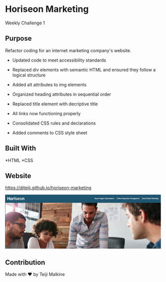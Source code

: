 # Horiseon Marketing
Weekly Challenge 1

## Purpose
Refactor coding for an internet marketing company's website.

- Updated code to meet accessibility standards

- Replaced div elements with semantic HTML and ensured they follow a logical structure

- Added alt attributes to img elements

- Organized heading attributes in sequential order

- Replaced title element with decriptive title

- All links now functioning properly

- Consolidated CSS rules and declarations

- Added comments to CSS style sheet



## Built With
*HTML
*CSS

## Website
https://djteiji.github.io/horiseon-marketing


<img src="./assets/images/Screen Shot 2022-03-10 at 9.48.03 PM.PNG"/>

## Contribution
Made with ❤️ by Teiji Malkine
